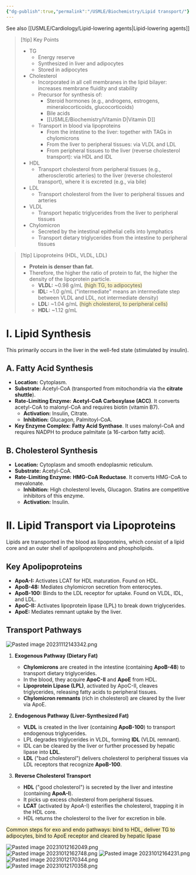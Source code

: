 ```yaml
---
{"dg-publish":true,"permalink":"/USMLE/Biochemistry/Lipid transport/"}
---
```


See also [[USMLE/Cardiology/Lipid-lowering agents\|Lipid-lowering agents]]
>[!tip] Key Points
>- TG 
>	- Energy reserve
>	- Synthesized in liver and adipocytes
>	- Stored in adipocytes
>- Cholesterol
>	- Incorporated in all cell membranes in the lipid bilayer: increases membrane fluidity and stability
>	- Precursor for synthesis of:
>		- Steroid hormones (e.g., androgens, estrogens, mineralocorticoids, glucocorticoids)
>		- Bile acids
>		- [[USMLE/Biochemistry/Vitamin D\|Vitamin D]]
>	- Transport in blood via lipoproteins
>		- From the intestine to the liver: together with TAGs in chylomicrons
>		- From the liver to peripheral tissues: via VLDL and LDL
>		- From peripheral tissues to the liver (reverse cholesterol transport): via HDL and IDL
>- HDL
>	- Transport cholesterol from peripheral tissues (e.g., atherosclerotic arteries) to the liver (reverse cholesterol transport), where it is excreted (e.g., via bile)
>- LDL
>	- Transport cholesterol from the liver to peripheral tissues and arteries
>- VLDL
>	- Transport hepatic triglycerides from the liver to peripheral tissues
>- Chylomicron
>	- Secreted by the intestinal epithelial cells into lymphatics
>	- Transport dietary triglycerides from the intestine to peripheral tissues

>[!tip] Lipoproteins (HDL, VLDL, LDL) 
>- **Protein is denser than fat.**
>- Therefore, the higher the ratio of protein to fat, the higher the density of the lipoprotein particle.
>	- **VLDL:** ~0.98 g/mL <span style="background:rgba(240, 200, 0, 0.2)">(high TG, to adipocytes)</span>
>	- **IDL:** ~1.0 g/mL ("intermediate" means an intermediate step between VLDL and LDL, not intermediate density)
>	- **LDL:** ~1.04 g/mL <span style="background:rgba(240, 200, 0, 0.2)">(high cholesterol, to peripheral cells)</span>
>	- **HDL:** ~1.12 g/mL


# **I. Lipid Synthesis**

This primarily occurs in the liver in the well-fed state (stimulated by insulin).

## **A. Fatty Acid Synthesis**

- **Location:** Cytoplasm.
- **Substrate:** Acetyl-CoA (transported from mitochondria via the **citrate shuttle**).
- **Rate-Limiting Enzyme:** **Acetyl-CoA Carboxylase (ACC)**. It converts acetyl-CoA to malonyl-CoA and requires biotin (vitamin B7).
    - **Activation:** Insulin, Citrate.
    - **Inhibition:** Glucagon, Palmitoyl-CoA.
- **Key Enzyme Complex:** **Fatty Acid Synthase**. It uses malonyl-CoA and requires NADPH to produce palmitate (a 16-carbon fatty acid).

## **B. Cholesterol Synthesis**
- **Location:** Cytoplasm and smooth endoplasmic reticulum.
- **Substrate:** Acetyl-CoA.
- **Rate-Limiting Enzyme:** **HMG-CoA Reductase**. It converts HMG-CoA to mevalonate.
    - **Inhibition:** High cholesterol levels, Glucagon. Statins are competitive inhibitors of this enzyme.
    - **Activation:** Insulin.

# **II. Lipid Transport via Lipoproteins**

Lipids are transported in the blood as lipoproteins, which consist of a lipid core and an outer shell of apolipoproteins and phospholipids.

## **Key Apolipoproteins**

- **ApoA-I:** Activates LCAT for HDL maturation. Found on HDL.
- **ApoB-48:** Mediates chylomicron secretion from enterocytes.
- **ApoB-100:** Binds to the LDL receptor for uptake. Found on VLDL, IDL, and LDL.
- **ApoC-II:** Activates lipoprotein lipase (LPL) to break down triglycerides.
- **ApoE:** Mediates remnant uptake by the liver.

## **Transport Pathways**
<style> .container {font-family: sans-serif; text-align: center;} .button-wrapper button {z-index: 1;height: 40px; width: 100px; margin: 10px;padding: 5px;} .excalidraw .App-menu_top .buttonList { display: flex;} .excalidraw-wrapper { height: 800px; margin: 50px; position: relative;} :root[dir="ltr"] .excalidraw .layer-ui__wrapper .zen-mode-transition.App-menu_bottom--transition-left {transform: none;} </style><script src="https://cdn.jsdelivr.net/npm/react@17/umd/react.production.min.js"></script><script src="https://cdn.jsdelivr.net/npm/react-dom@17/umd/react-dom.production.min.js"></script><script type="text/javascript" src="https://cdn.jsdelivr.net/npm/@excalidraw/excalidraw@0/dist/excalidraw.production.min.js"></script><div id="Drawing_2025-06-21_0929.42.excalidraw.md1"></div><script>(function(){const InitialData={"type":"excalidraw","version":2,"source":"https://github.com/zsviczian/obsidian-excalidraw-plugin/releases/tag/2.11.1","elements":[{"id":"G3RYwO4hhpWI0J1v50bua","type":"image","x":103.36159922263187,"y":-379.2875289916992,"width":191.89779250868366,"height":208.51474241221678,"angle":0,"strokeColor":"transparent","backgroundColor":"transparent","fillStyle":"solid","strokeWidth":2,"strokeStyle":"solid","roughness":1,"opacity":100,"groupIds":[],"frameId":null,"index":"a0","roundness":null,"seed":26687114,"version":295,"versionNonce":2121381846,"isDeleted":false,"boundElements":null,"updated":1750475525180,"link":null,"locked":false,"status":"pending","fileId":"0323f0f6001370e0d5340304ddada336d6c196b3","scale":[1,1],"crop":{"x":797.84709455497,"y":0,"width":277.1529054450299,"height":301.15232662227083,"naturalWidth":1075,"naturalHeight":1144}},{"id":"0HuS32C7IvNH0nLbpzF8c","type":"freedraw","x":296.300048828125,"y":-348.08753204345703,"width":12,"height":61.59999084472656,"angle":0,"strokeColor":"#1e1e1e","backgroundColor":"transparent","fillStyle":"solid","strokeWidth":0.5,"strokeStyle":"solid","roughness":1,"opacity":100,"groupIds":[],"frameId":null,"index":"a5","roundness":null,"seed":966899722,"version":95,"versionNonce":2047630422,"isDeleted":false,"boundElements":null,"updated":1750469464705,"link":null,"locked":false,"points":[[0,0],[0.7999267578125,-0.79998779296875],[1.5999755859375,-0.79998779296875],[2.4000244140625,-0.79998779296875],[3.199951171875,-0.79998779296875],[4,-0.79998779296875],[4,0],[4,0.8000030517578125],[4,1.600006103515625],[4,2.4000091552734375],[4,3.20001220703125],[4,4],[4,4.8000030517578125],[4,5.600006103515625],[3.199951171875,6.4000091552734375],[3.199951171875,7.20001220703125],[3.199951171875,8],[3.199951171875,9.600006103515625],[3.199951171875,10.400009155273438],[3.199951171875,11.20001220703125],[3.199951171875,12],[3.199951171875,12.800003051757812],[3.199951171875,13.600021362304688],[3.199951171875,14.400009155273438],[3.199951171875,15.199996948242188],[3.199951171875,16.000015258789062],[3.199951171875,16.800003051757812],[3.199951171875,17.600021362304688],[3.199951171875,18.400009155273438],[3.199951171875,19.199996948242188],[3.199951171875,20.000015258789062],[4,20.800003051757812],[4.7999267578125,20.800003051757812],[5.5999755859375,21.600021362304688],[6.4000244140625,21.600021362304688],[7.199951171875,21.600021362304688],[8,21.600021362304688],[8.7999267578125,21.600021362304688],[8.7999267578125,22.400009155273438],[8.7999267578125,23.199996948242188],[8.7999267578125,24.000015258789062],[8.7999267578125,24.800003051757812],[8.7999267578125,25.600021362304688],[8,25.600021362304688],[8,26.400009155273438],[7.199951171875,27.199996948242188],[7.199951171875,28.000015258789062],[7.199951171875,28.800003051757812],[7.199951171875,29.600021362304688],[6.4000244140625,29.600021362304688],[6.4000244140625,30.400009155273438],[6.4000244140625,31.199996948242188],[6.4000244140625,32.00001525878906],[5.5999755859375,32.80000305175781],[5.5999755859375,33.60002136230469],[5.5999755859375,34.40000915527344],[5.5999755859375,35.19999694824219],[5.5999755859375,36.00001525878906],[5.5999755859375,36.80000305175781],[5.5999755859375,37.60002136230469],[5.5999755859375,38.40000915527344],[5.5999755859375,39.19999694824219],[5.5999755859375,40.00001525878906],[5.5999755859375,40.80000305175781],[5.5999755859375,41.60002136230469],[5.5999755859375,43.19999694824219],[5.5999755859375,44.80000305175781],[5.5999755859375,45.60002136230469],[5.5999755859375,46.40000915527344],[4.7999267578125,47.19999694824219],[4.7999267578125,48.00001525878906],[4.7999267578125,48.80000305175781],[4.7999267578125,49.60002136230469],[4.7999267578125,51.19999694824219],[4.7999267578125,52.00001525878906],[4.7999267578125,52.80000305175781],[4,52.80000305175781],[4,53.60002136230469],[3.199951171875,54.40000915527344],[3.199951171875,55.19999694824219],[2.4000244140625,56.00001525878906],[2.4000244140625,56.80000305175781],[1.5999755859375,56.80000305175781],[1.5999755859375,57.60002136230469],[0.7999267578125,58.40000915527344],[0.7999267578125,59.19999694824219],[0,59.19999694824219],[0,60.00001525878906],[-0.800048828125,60.00001525878906],[-0.800048828125,60.80000305175781],[-1.5999755859375,60.80000305175781],[-2.4000244140625,60.80000305175781],[-3.2000732421875,60.80000305175781],[-3.2000732421875,60.80000305175781]],"pressures":[],"simulatePressure":true,"lastCommittedPoint":[-3.2000732421875,60.80000305175781]},{"id":"erWcXBvLNOZ-flJqe-NNZ","type":"freedraw","x":294.7000732421875,"y":-276.88753509521484,"width":13.5999755859375,"height":97.60000610351562,"angle":0,"strokeColor":"#1e1e1e","backgroundColor":"transparent","fillStyle":"solid","strokeWidth":0.5,"strokeStyle":"solid","roughness":1,"opacity":100,"groupIds":[],"frameId":null,"index":"a6","roundness":null,"seed":227049814,"version":140,"versionNonce":1247500502,"isDeleted":false,"boundElements":null,"updated":1750469488017,"link":null,"locked":false,"points":[[0,0],[0.7999267578125,0],[1.5999755859375,0],[2.39990234375,0],[3.199951171875,0],[3.199951171875,0.800018310546875],[3.199951171875,1.600006103515625],[3.199951171875,2.4000244140625],[3.199951171875,3.20001220703125],[2.39990234375,3.20001220703125],[2.39990234375,4],[1.5999755859375,4.800018310546875],[1.5999755859375,5.600006103515625],[1.5999755859375,6.4000244140625],[1.5999755859375,7.20001220703125],[0.7999267578125,8],[0.7999267578125,8.800018310546875],[0,8.800018310546875],[0,9.600006103515625],[0,10.4000244140625],[0,11.20001220703125],[-0.800048828125,11.20001220703125],[-0.800048828125,12],[-0.800048828125,12.800018310546875],[-0.800048828125,13.600006103515625],[-0.800048828125,14.4000244140625],[-1.60009765625,14.4000244140625],[-1.60009765625,15.20001220703125],[-1.60009765625,16],[-1.60009765625,16.800018310546875],[-1.60009765625,17.600006103515625],[-2.4000244140625,18.4000244140625],[-2.4000244140625,19.20001220703125],[-2.4000244140625,20],[-2.4000244140625,20.800018310546875],[-2.4000244140625,22.4000244140625],[-2.4000244140625,24],[-2.4000244140625,24.800018310546875],[-2.4000244140625,25.600006103515625],[-2.4000244140625,26.4000244140625],[-2.4000244140625,28],[-2.4000244140625,28.800018310546875],[-2.4000244140625,29.600006103515625],[-2.4000244140625,30.4000244140625],[-2.4000244140625,31.20001220703125],[-2.4000244140625,32],[-2.4000244140625,32.800018310546875],[-1.60009765625,32.800018310546875],[-0.800048828125,33.600006103515625],[0,34.4000244140625],[0.7999267578125,34.4000244140625],[1.5999755859375,34.4000244140625],[2.39990234375,34.4000244140625],[3.199951171875,34.4000244140625],[4,34.4000244140625],[4.7999267578125,35.20001220703125],[4.7999267578125,36],[4.7999267578125,36.800018310546875],[4.7999267578125,37.600006103515625],[4,38.4000244140625],[3.199951171875,38.4000244140625],[3.199951171875,39.20001220703125],[3.199951171875,40],[2.39990234375,40],[2.39990234375,40.800018310546875],[1.5999755859375,40.800018310546875],[1.5999755859375,41.600006103515625],[1.5999755859375,42.4000244140625],[1.5999755859375,43.20001220703125],[1.5999755859375,44],[0.7999267578125,44.800018310546875],[0.7999267578125,45.600006103515625],[0.7999267578125,46.4000244140625],[0.7999267578125,48],[0,48],[0,48.800018310546875],[-0.800048828125,50.4000244140625],[-0.800048828125,52.800018310546875],[-0.800048828125,53.600006103515625],[-0.800048828125,54.4000244140625],[-0.800048828125,56],[-0.800048828125,56.800018310546875],[-0.800048828125,57.600006103515625],[-0.800048828125,58.4000244140625],[-0.800048828125,60],[-0.800048828125,60.800018310546875],[-0.800048828125,61.600006103515625],[-0.800048828125,62.4000244140625],[-0.800048828125,63.20001220703125],[-0.800048828125,64],[-0.800048828125,64.80001831054688],[-0.800048828125,65.60000610351562],[-0.800048828125,66.4000244140625],[-0.800048828125,67.20001220703125],[-0.800048828125,68],[-0.800048828125,69.60000610351562],[-0.800048828125,70.4000244140625],[-0.800048828125,71.20001220703125],[-0.800048828125,72],[-0.800048828125,72.80001831054688],[-0.800048828125,74.4000244140625],[-0.800048828125,75.20001220703125],[0,76],[0,76.80001831054688],[0,77.60000610351562],[0.7999267578125,78.4000244140625],[0.7999267578125,79.20001220703125],[0.7999267578125,80],[0.7999267578125,80.80001831054688],[0.7999267578125,81.60000610351562],[0.7999267578125,82.4000244140625],[0.7999267578125,83.20001220703125],[0.7999267578125,84],[0.7999267578125,84.80001831054688],[0.7999267578125,85.60000610351562],[0.7999267578125,86.4000244140625],[0.7999267578125,87.20001220703125],[0.7999267578125,88],[0.7999267578125,88.80001831054688],[0.7999267578125,89.60000610351562],[0.7999267578125,90.4000244140625],[0.7999267578125,91.20001220703125],[0.7999267578125,92],[0.7999267578125,92.80001831054688],[0,93.60000610351562],[-0.800048828125,93.60000610351562],[-1.60009765625,94.4000244140625],[-1.60009765625,95.20001220703125],[-2.4000244140625,96],[-3.2000732421875,96.80001831054688],[-4,96.80001831054688],[-4,97.60000610351562],[-4.800048828125,97.60000610351562],[-5.60009765625,97.60000610351562],[-6.4000244140625,97.60000610351562],[-7.2000732421875,97.60000610351562],[-8,97.60000610351562],[-8.800048828125,97.60000610351562],[-8.800048828125,97.60000610351562]],"pressures":[],"simulatePressure":true,"lastCommittedPoint":[-8.800048828125,97.60000610351562]},{"id":"FtSwA4BF","type":"text","x":318.7000732421875,"y":-348.28755950927734,"width":241.0397186279297,"height":54,"angle":0,"strokeColor":"#1e1e1e","backgroundColor":"transparent","fillStyle":"solid","strokeWidth":0.5,"strokeStyle":"solid","roughness":1,"opacity":100,"groupIds":[],"frameId":null,"index":"a7","roundness":null,"seed":1601479382,"version":39,"versionNonce":2143098070,"isDeleted":false,"boundElements":null,"updated":1750469541040,"link":null,"locked":false,"text":"Exogenous Pathway:\nTransport of Dietary Lipids","rawText":"Exogenous Pathway:\nTransport of Dietary Lipids","fontSize":20,"fontFamily":6,"textAlign":"left","verticalAlign":"top","containerId":null,"originalText":"Exogenous Pathway:\nTransport of Dietary Lipids","autoResize":true,"lineHeight":1.35},{"id":"zmTz9qjz","type":"text","x":309.5066556428608,"y":-267.88753509521484,"width":417.53955078125,"height":54,"angle":0,"strokeColor":"#1e1e1e","backgroundColor":"transparent","fillStyle":"solid","strokeWidth":0.5,"strokeStyle":"solid","roughness":1,"opacity":100,"groupIds":[],"frameId":null,"index":"a8","roundness":null,"seed":157413642,"version":129,"versionNonce":809803722,"isDeleted":false,"boundElements":[],"updated":1750469589833,"link":null,"locked":false,"text":"Endogenous Pathway:\nTransport of Endogenously Synthesized Lipids","rawText":"Endogenous Pathway:\nTransport of Endogenously Synthesized Lipids","fontSize":20,"fontFamily":6,"textAlign":"left","verticalAlign":"top","containerId":null,"originalText":"Endogenous Pathway:\nTransport of Endogenously Synthesized Lipids","autoResize":true,"lineHeight":1.35}],"appState":{"theme":"light","viewBackgroundColor":"#ffffff","currentItemStrokeColor":"#e03131","currentItemBackgroundColor":"#ffc9c9","currentItemFillStyle":"solid","currentItemStrokeWidth":0.5,"currentItemStrokeStyle":"solid","currentItemRoughness":1,"currentItemOpacity":100,"currentItemFontFamily":6,"currentItemFontSize":20,"currentItemTextAlign":"left","currentItemStartArrowhead":null,"currentItemEndArrowhead":"arrow","currentItemArrowType":"round","scrollX":570.9105361135382,"scrollY":564.7348925941869,"zoom":{"value":0.95},"currentItemRoundness":"round","gridSize":20,"gridStep":5,"gridModeEnabled":false,"gridColor":{"Bold":"rgba(217, 217, 217, 0.5)","Regular":"rgba(230, 230, 230, 0.5)"},"currentStrokeOptions":null,"frameRendering":{"enabled":true,"clip":true,"name":true,"outline":true},"objectsSnapModeEnabled":false,"activeTool":{"type":"selection","customType":null,"locked":false,"fromSelection":false,"lastActiveTool":null}},"files":{}};InitialData.scrollToContent=true;App=()=>{const e=React.useRef(null),t=React.useRef(null),[n,i]=React.useState({width:void 0,height:void 0});return React.useEffect(()=>{i({width:t.current.getBoundingClientRect().width,height:t.current.getBoundingClientRect().height});const e=()=>{i({width:t.current.getBoundingClientRect().width,height:t.current.getBoundingClientRect().height})};return window.addEventListener("resize",e),()=>window.removeEventListener("resize",e)},[t]),React.createElement(React.Fragment,null,React.createElement("div",{className:"excalidraw-wrapper",ref:t},React.createElement(ExcalidrawLib.Excalidraw,{ref:e,width:n.width,height:n.height,initialData:InitialData,viewModeEnabled:!0,zenModeEnabled:!0,gridModeEnabled:!1})))},excalidrawWrapper=document.getElementById("Drawing_2025-06-21_0929.42.excalidraw.md1");ReactDOM.render(React.createElement(App),excalidrawWrapper);})();</script>
![Pasted image 20231112143342.png](/img/user/appendix/Pasted%20image%2020231112143342.png)

1. **Exogenous Pathway (Dietary Fat)**
    
    - **Chylomicrons** are created in the intestine (containing **ApoB-48**) to transport dietary triglycerides.
    - In the blood, they acquire **ApoC-II** and **ApoE** from HDL.
    - **Lipoprotein Lipase (LPL)**, activated by ApoC-II, cleaves triglycerides, releasing fatty acids to peripheral tissues.
    - **Chylomicron remnants** (rich in cholesterol) are cleared by the liver via ApoE.
2. **Endogenous Pathway (Liver-Synthesized Fat)**
    
    - **VLDL** is created in the liver (containing **ApoB-100**) to transport endogenous triglycerides.
    - LPL degrades triglycerides in VLDL, forming **IDL** (VLDL remnant).
    - IDL can be cleared by the liver or further processed by hepatic lipase into **LDL**.
    - **LDL** ("bad cholesterol") delivers cholesterol to peripheral tissues via LDL receptors that recognize **ApoB-100**.
3. **Reverse Cholesterol Transport**
    
    - **HDL** ("good cholesterol") is secreted by the liver and intestine (containing **ApoA-I**).
    - It picks up excess cholesterol from peripheral tissues.
    - **LCAT** (activated by ApoA-I) esterifies the cholesterol, trapping it in the HDL core.
    - HDL returns the cholesterol to the liver for excretion in bile.

<span style="background:rgba(240, 200, 0, 0.2)">Common steps for exo and endo pathways: bind to HDL, deliver TG to adipocytes, bind to ApoE receptor and cleared by hepatic lipase</span>

![Pasted image 20231012162049.png](/img/user/appendix/Pasted%20image%2020231012162049.png)
![Pasted image 20231012162748.png](/img/user/appendix/Pasted%20image%2020231012162748.png)
![Pasted image 20231012164231.png](/img/user/appendix/Pasted%20image%2020231012164231.png)
![Pasted image 20231012170344.png](/img/user/appendix/Pasted%20image%2020231012170344.png)
![Pasted image 20231012170358.png](/img/user/appendix/Pasted%20image%2020231012170358.png)
